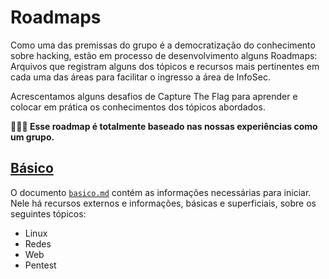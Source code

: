 # Roadmaps

Como uma das premissas do grupo é a democratização do conhecimento sobre hacking, estão em processo de desenvolvimento alguns Roadmaps: Arquivos que registram alguns dos tópicos e recursos mais pertinentes em cada uma das áreas para facilitar o ingresso a área de InfoSec.

Acrescentamos alguns desafios de Capture The Flag para aprender e colocar em prática os conhecimentos dos tópicos abordados.

**🚨🚨🚨 Esse roadmap é totalmente baseado nas nossas experiências como um grupo.**

## [Básico](./basico.md)

O documento [`basico.md`](./basico.md) contém as informações necessárias para iniciar. Nele há recursos externos e informações, básicas e superficiais, sobre os seguintes tópicos:

- Linux
- Redes
- Web
- Pentest
